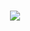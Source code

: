 <h1 align="center">
  <img src="https://readme-typing-svg.herokuapp.com?font=Fira+Code&size=30&pause=1000&color=22DDDD&center=true&vCenter=true&width=435&lines=Olá%2C+eu+sou+iniciante+em+Python!;Aprendendo+a+programar+com+dedicação.">
</h1>

